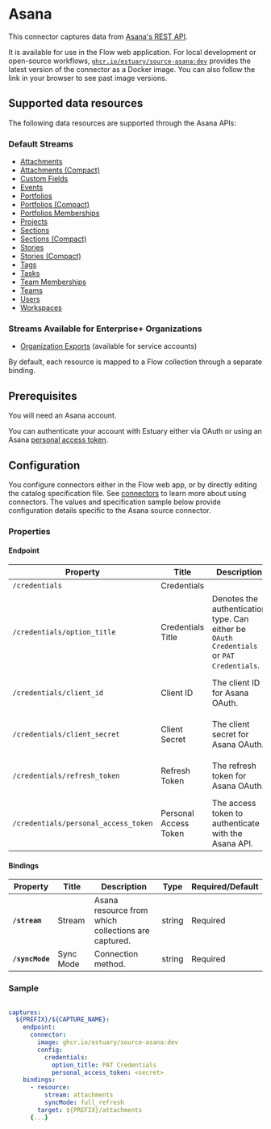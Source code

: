 
# Asana

This connector captures data from [Asana's REST API](https://developers.asana.com/reference/rest-api-reference).

It is available for use in the Flow web application. For local development or open-source workflows, [`ghcr.io/estuary/source-asana:dev`](https://ghcr.io/estuary/source-asana:dev) provides the latest version of the connector as a Docker image. You can also follow the link in your browser to see past image versions.

## Supported data resources

The following data resources are supported through the Asana APIs:

### Default Streams

* [Attachments](https://developers.asana.com/reference/attachments)
* [Attachments (Compact)](https://developers.asana.com/reference/attachments#attachmentcompact)
* [Custom Fields](https://developers.asana.com/reference/custom-fields)
* [Events](https://developers.asana.com/reference/events)
* [Portfolios](https://developers.asana.com/reference/portfolios)
* [Portfolios (Compact)](https://developers.asana.com/reference/portfolios#portfoliocompact)
* [Portfolios Memberships](https://developers.asana.com/reference/portfolio-memberships)
* [Projects](https://developers.asana.com/reference/projects)
* [Sections](https://developers.asana.com/reference/sections)
* [Sections (Compact)](https://developers.asana.com/reference/sections#sectioncompact)
* [Stories](https://developers.asana.com/reference/stories)
* [Stories (Compact)](https://developers.asana.com/reference/stories#storycompact)
* [Tags](https://developers.asana.com/reference/tags)
* [Tasks](https://developers.asana.com/reference/tasks)
* [Team Memberships](https://developers.asana.com/reference/team-memberships)
* [Teams](https://developers.asana.com/reference/teams)
* [Users](https://developers.asana.com/reference/users)
* [Workspaces](https://developers.asana.com/reference/workspaces)

### Streams Available for Enterprise+ Organizations

* [Organization Exports](https://developers.asana.com/reference/organization-exports) (available for service accounts)

By default, each resource is mapped to a Flow collection through a separate binding.

## Prerequisites

You will need an Asana account.

You can authenticate your account with Estuary either via OAuth or using an Asana [personal access token](https://developers.asana.com/docs/personal-access-token).

## Configuration

You configure connectors either in the Flow web app, or by directly editing the catalog specification file.
See [connectors](../../../concepts/connectors.md#using-connectors) to learn more about using connectors. The values and specification sample below provide configuration details specific to the Asana source connector.

### Properties

#### Endpoint

| Property | Title | Description | Type | Required/Default |
|---|---|---|---|---|
| `/credentials` | Credentials |  | object | Required |
| `/credentials/option_title` | Credentials Title | Denotes the authentication type. Can either be `OAuth Credentials` or `PAT Credentials`. | string |  |
| `/credentials/client_id` | Client ID | The client ID for Asana OAuth. | string | Required when using the `OAuth Credentials` option |
| `/credentials/client_secret` | Client Secret | The client secret for Asana OAuth. | string | Required when using the `OAuth Credentials` option |
| `/credentials/refresh_token` | Refresh Token | The refresh token for Asana OAuth. | string | Required when using the `OAuth Credentials` option |
| `/credentials/personal_access_token` | Personal Access Token | The access token to authenticate with the Asana API. | string | Required when using the `PAT Credentials` option |

#### Bindings

| Property | Title | Description | Type | Required/Default |
|---|---|---|---|---|
| **`/stream`** | Stream | Asana resource from which collections are captured. | string | Required |
| **`/syncMode`** | Sync Mode | Connection method. | string | Required |

### Sample

```yaml

captures:
  ${PREFIX}/${CAPTURE_NAME}:
    endpoint:
      connector:
        image: ghcr.io/estuary/source-asana:dev
        config:
          credentials:
            option_title: PAT Credentials
            personal_access_token: <secret>
    bindings:
      - resource:
          stream: attachments
          syncMode: full_refresh
        target: ${PREFIX}/attachments
      {...}
```
